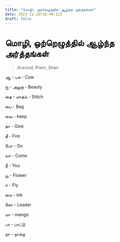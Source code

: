 ```yaml
---
title: "மொழி, ஒற்றெழுத்தில் ஆழ்ந்த அர்த்தங்கள்"
date: 2023-11-26T16:49:12Z
draft: false
---
```


# மொழி, ஒற்றெழுத்தில் ஆழ்ந்த அர்த்தங்கள்

> Aravind, Prem, Shan

ஆ - பசு - Cow

ஐ - அழகு -  Beauty

தை - மாதம் - Stitch

பை - Bag

வை - keep

தா - Give

தீ - Fire

போ - Go

வா - Come

நீ -  You

பூ - Flower

ஈ - Fly

மை - Ink

கோ - Leader

மா - mango

பா - பாட்டு

நா - நாக்கு